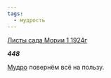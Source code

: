 ```yaml
---
tags:
  - мудрость
---
```

[Листы сада Мории 1 1924г](https://127.0.0.1:4002/agni/1924)

___448___

[Мудро](../../../tags/#мудрость) повернём всё на пользу.   

